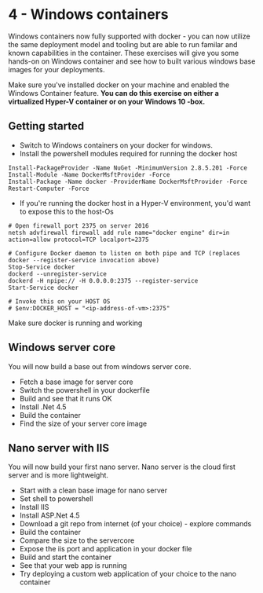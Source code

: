 # 4 - Windows containers

Windows containers now fully supported with docker - you can now utilize the same deployment model and tooling but are able to run familar and known capabilities in the container. These exercises will give you some hands-on on Windows container and see how to built various windows base images for your deployments.

Make sure you've installed docker on your machine and enabled the Windows Container feature.
**You can do this exercise on either a virtualized Hyper-V container or on your Windows 10 -box.**

## Getting started

 - Switch to Windows containers on your docker for windows. 
 - Install the powershell modules required for running the docker host
 ```
Install-PackageProvider -Name NuGet -MinimumVersion 2.8.5.201 -Force
Install-Module -Name DockerMsftProvider -Force
Install-Package -Name docker -ProviderName DockerMsftProvider -Force
Restart-Computer -Force
 ```
  - If you're running the docker host in a Hyper-V environment, you'd want to expose this to the host-Os

```
# Open firewall port 2375 on server 2016
netsh advfirewall firewall add rule name="docker engine" dir=in action=allow protocol=TCP localport=2375

# Configure Docker daemon to listen on both pipe and TCP (replaces docker --register-service invocation above)
Stop-Service docker
dockerd --unregister-service
dockerd -H npipe:// -H 0.0.0.0:2375 --register-service
Start-Service docker

# Invoke this on your HOST OS
# $env:DOCKER_HOST = "<ip-address-of-vm>:2375"
```

Make sure docker is running and working

## Windows server core
You will now build a base out from windows server core.

  - Fetch a base image for server core
  - Switch the powershell in your dockerfile
  - Build and see that it runs OK
  - Install .Net 4.5
  - Build the container
  - Find the size of your server core image
  

## Nano server with IIS

You will now build your first nano server. Nano server is the cloud first server and is more lightweight.
 
 - Start with a clean base image for nano server
 - Set shell to powershell
 - Install IIS
 - Install ASP.Net 4.5
 - Download a git repo from internet (of your choice) - explore commands
 - Build the container
 - Compare the size to the servercore
 - Expose the iis port and application in your docker file
 - Build and start the container
 - See that your web app is running
 - Try deploying a custom web application of your choice to the nano container





